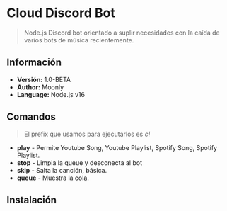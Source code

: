 # Cloud Discord Bot
> Node.js Discord bot orientado a suplir necesidades con la caída de varios bots de música recientemente.

## Información
- **Versión:** 1.0-BETA
- **Author:** Moonly
- **Language:** Node.js v16

## Comandos
> El prefix que usamos para ejecutarlos es _c!_
- **play** - Permite Youtube Song, Youtube Playlist, Spotify Song, Spotify Playlist.
- **stop** - Limpia la queue y desconecta al bot
- **skip** - Salta la canción, básica.
- **queue** - Muestra la cola.

## Instalación
